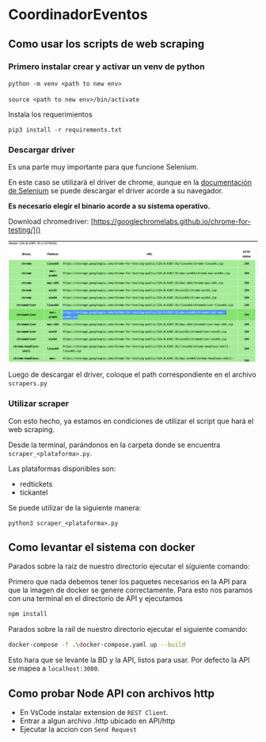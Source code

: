 # CoordinadorEventos

## Como usar los scripts de web scraping

### Primero instalar crear y activar un venv de python

```
python -m venv <path to new env>

source <path to new env>/bin/activate
```

Instala los requerimientos

```
pip3 install -r requirements.txt
```

### Descargar driver

Es una parte muy importante para que funcione Selenium.

En este caso se utilizará el driver de chrome, aunque en la [documentación de Selenium](https://selenium-python.readthedocs.io/installation.html) se puede descargar el driver acorde a su navegador.

**Es necesario elegir el binario acorde a su sistema operativo.**

Download chromedriver: [https://googlechromelabs.github.io/chrome-for-testing/]()

![1714829977780](image/README/1714829977780.png)

Luego de descargar el driver, coloque el path correspondiente en el archivo `scrapers.py`

### Utilizar scraper

Con esto hecho, ya estamos en condiciones de utilizar el script que hará el web scraping.

Desde la terminal, parándonos en la carpeta donde se encuentra `scraper_<plataforma>.py`.

Las plataformas disponibles son:

- redtickets
- tickantel

Se puede utilizar de la siguiente manera:

```
python3 scraper_<plataforma>.py
```

## Como levantar el sistema con docker

Parados sobre la raiz de nuestro directorio ejecutar el siguiente comando:

Primero que nada debemos tener los paquetes necesarios en la API para que la imagen de docker se genere correctamente.
Para esto nos paramos con una terminal en el directorio de API y ejecutamos

```bash
npm install
```

Parados sobre la rail de nuestro directorio ejecutar el siguiente comando:

```bash
docker-compose -f .\docker-compose.yaml up --build
```

Esto hara que se levante la BD y la API, listos para usar.
Por defecto la API se mapea a `localhost:3000`.

## Como probar Node API con archivos http

- En VsCode instalar extension de `REST Client`.
- Entrar a algun archivo .http ubicado en API/http
- Ejecutar la accion con `Send Request`

